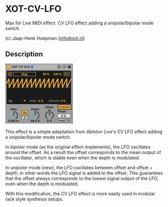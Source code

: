 # XOT-CV-LFO

Max for Live MIDI effect. CV LFO effect adding a unipolar/bipolar mode switch. 

(c) Jaap-Henk Hoepman (info@xot.nl)

## Description

![Screenshot](Screenshot.png "Screenshot")

This effect is a simple adaptation from Ableton Live's CV LFO effect adding a unipolar/bipolar mode switch. 

In *bipolar* mode (as the original effect implements), the LFO oscillates around the offset. As a result the offset corresponds to the mean output of the oscillator, which is stable even when the depth is modulated. 

In *unipolar* mode (new), the LFO oscillates between offset and offset + depth, in other words the LFO signal is added to the offset. This guarantees that the offset always corresponds to the lowest signal output of the LFO, even when the depth is modulated.

With this modification, the CV LFO effect is more easily used in modular rack style synthesis setups.
